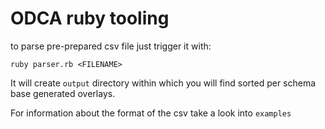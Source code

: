 # ODCA ruby tooling


to parse pre-prepared csv file just trigger it with:

    ruby parser.rb <FILENAME>

It will create `output` directory within which you will find sorted per schema base generated overlays.

For information about the format of the csv take a look into `examples`